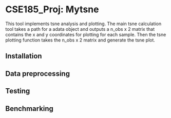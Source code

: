 # CSE185_Proj: Mytsne

This tool implements tsne analysis and plotting. The main tsne calculation tool takes a path for a adata object and outputs a n_obs x 2 matrix that contains the x and y coordinates for plotting for each sample. Then the tsne plotting function takes the n_obs x 2 matrix and generate the tsne plot. 

## Installation

## Data preprocessing

## Testing 

## Benchmarking